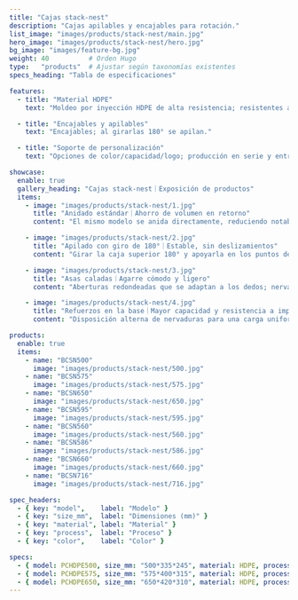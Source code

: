 ```yaml
---
title: "Cajas stack-nest"
description: "Cajas apilables y encajables para rotación."
list_image: "images/products/stack-nest/main.jpg"
hero_image: "images/products/stack-nest/hero.jpg"
bg_image: "images/feature-bg.jpg"
weight: 40          # Orden Hugo
type:   "products"  # Ajustar según taxonomías existentes
specs_heading: "Tabla de especificaciones"

features:
  - title: "Material HDPE"
    text: "Moldeo por inyección HDPE de alta resistencia; resistentes al frío y a impactos, poco propensas a agrietarse."

  - title: "Encajables y apilables"
    text: "Encajables; al girarlas 180° se apilan."

  - title: "Soporte de personalización"
    text: "Opciones de color/capacidad/logo; producción en serie y entrega estables."

showcase:
  enable: true
  gallery_heading: "Cajas stack-nest｜Exposición de productos"
  items:
    - image: "images/products/stack-nest/1.jpg"
      title: "Anidado estándar｜Ahorro de volumen en retorno"
      content: "El mismo modelo se anida directamente, reduciendo notablemente el volumen en almacén y retorno; ideal tras el picking y para almacenaje temporal. HDPE por inyección, resistente a impactos y fácil de limpiar."

    - image: "images/products/stack-nest/2.jpg"
      title: "Apilado con giro de 180°｜Estable, sin deslizamientos"
      content: "Girar la caja superior 180° y apoyarla en los puntos de apoyo del borde inferior para un “apilado invertido”, evitando que la superior se introduzca en la inferior; adecuado para mesas de clasificación/líneas."

    - image: "images/products/stack-nest/3.jpg"
      title: "Asas caladas｜Agarre cómodo y ligero"
      content: "Aberturas redondeadas que se adaptan a los dedos; nervaduras perimetrales que distribuyen la carga. Fricción suficiente incluso con manos mojadas para una manipulación manual y con pinzas más estable."

    - image: "images/products/stack-nest/4.jpg"
      title: "Refuerzos en la base｜Mayor capacidad y resistencia a impactos"
      content: "Disposición alterna de nervaduras para una carga uniforme, sin abombamiento a plena carga; el relieve del fondo mejora la tracción en suelos mojados. Apta para almacén, proceso, lavado y secado, etc."

products:
  enable: true
  items:
    - name: "BCSN500"
      image: "images/products/stack-nest/500.jpg"
    - name: "BCSN575"
      image: "images/products/stack-nest/575.jpg"
    - name: "BCSN650"
      image: "images/products/stack-nest/650.jpg"
    - name: "BCSN595"
      image: "images/products/stack-nest/595.jpg"
    - name: "BCSN560"
      image: "images/products/stack-nest/560.jpg"
    - name: "BCSN586"
      image: "images/products/stack-nest/586.jpg"
    - name: "BCSN660"
      image: "images/products/stack-nest/660.jpg"
    - name: "BCSN716"
      image: "images/products/stack-nest/716.jpg"

spec_headers:
  - { key: "model",    label: "Modelo" }
  - { key: "size_mm",  label: "Dimensiones (mm)" }
  - { key: "material", label: "Material" }
  - { key: "process",  label: "Proceso" }
  - { key: "color",    label: "Color" }

specs:
  - { model: PCHDPE500, size_mm: "500*335*245", material: HDPE, process: 注塑, color: 白 / 绿 }
  - { model: PCHDPE575, size_mm: "575*400*315", material: HDPE, process: 注塑, color: 白 / 绿 }
  - { model: PCHDPE650, size_mm: "650*420*310", material: HDPE, process: 注塑, color: 白 / 绿 }
---
```

